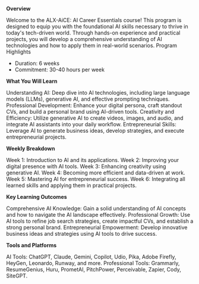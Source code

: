 **Overview**

Welcome to the ALX-AiCE: AI Career Essentials course! This program is designed to equip you with the foundational AI skills necessary to thrive in today's tech-driven world. Through hands-on experience and practical projects, you will develop a comprehensive understanding of AI technologies and how to apply them in real-world scenarios.
Program Highlights

- Duration: 6 weeks
- Commitment: 30-40 hours per week

**What You Will Learn**

Understanding AI: Deep dive into AI technologies, including large language models (LLMs), generative AI, and effective prompting techniques.
Professional Development: Enhance your digital persona, craft standout CVs, and build a personal brand using AI-driven tools.
Creativity and Efficiency: Utilize generative AI to create videos, images, and audio, and integrate AI assistants into your daily workflow.
Entrepreneurial Skills: Leverage AI to generate business ideas, develop strategies, and execute entrepreneurial projects.

**Weekly Breakdown**

Week 1: Introduction to AI and its applications.
Week 2: Improving your digital presence with AI tools.
Week 3: Enhancing creativity using generative AI.
Week 4: Becoming more efficient and data-driven at work.
Week 5: Mastering AI for entrepreneurial success.
Week 6: Integrating all learned skills and applying them in practical projects.

**Key Learning Outcomes**

Comprehensive AI Knowledge: Gain a solid understanding of AI concepts and how to navigate the AI landscape effectively.
Professional Growth: Use AI tools to refine job search strategies, create impactful CVs, and establish a strong personal brand.
Entrepreneurial Empowerment: Develop innovative business ideas and strategies using AI tools to drive success.

**Tools and Platforms**

AI Tools: ChatGPT, Claude, Gemini, Copilot, Udio, Pika, Adobe Firefly, HeyGen, Leonardo, Runway, and more.
Professional Tools: Grammarly, ResumeGenius, Huru, PrometAI, PitchPower, Perceivable, Zapier, Cody, SiteGPT.
